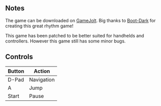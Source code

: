 ## Notes

The game can be downloaded on [GameJolt](https://gamejolt.com/games/Geometry_Crash/476353). Big thanks to [Boot-Dark](https://gamejolt.com/@BootDarkGames) for creating this great rhythm game!

This game has been patched to be better suited for handhelds and controllers. However this game still has some minor bugs. 

## Controls

| Button | Action |
|--|--| 
|D-Pad|Navigation|
|A|Jump|
|Start|Pause|



